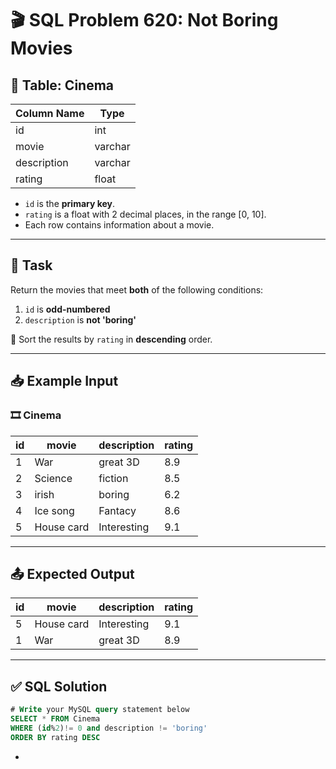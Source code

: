 # 🎬 SQL Problem 620: Not Boring Movies

## 📘 Table: Cinema

| Column Name | Type    |
|-------------|---------|
| id          | int     |
| movie       | varchar |
| description | varchar |
| rating      | float   |

- `id` is the **primary key**.
- `rating` is a float with 2 decimal places, in the range [0, 10].
- Each row contains information about a movie.

---

## 🎯 Task

Return the movies that meet **both** of the following conditions:

1. `id` is **odd-numbered**
2. `description` is **not 'boring'**

📌 Sort the results by `rating` in **descending** order.

---

## 📥 Example Input

### 🎞️ Cinema

| id | movie      | description | rating |
|----|------------|-------------|--------|
| 1  | War        | great 3D    | 8.9    |
| 2  | Science    | fiction     | 8.5    |
| 3  | irish      | boring      | 6.2    |
| 4  | Ice song   | Fantacy     | 8.6    |
| 5  | House card | Interesting | 9.1    |

---

## 📤 Expected Output

| id | movie      | description | rating |
|----|------------|-------------|--------|
| 5  | House card | Interesting | 9.1    |
| 1  | War        | great 3D    | 8.9    |

---

## ✅ SQL Solution

```sql
# Write your MySQL query statement below
SELECT * FROM Cinema
WHERE (id%2)!= 0 and description != 'boring'
ORDER BY rating DESC

```

-
